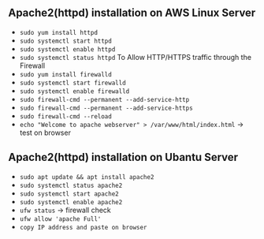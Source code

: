 ## Apache2(httpd) installation on AWS Linux Server

- `sudo yum install httpd`
- `sudo systemctl start httpd`
- `sudo systemctl enable httpd`
- `sudo systemctl status httpd`
To Allow HTTP/HTTPS traffic through the Firewall
- `sudo yum install firewalld`
- `sudo systemctl start firewalld`
- `sudo systemctl enable firewalld`
- `sudo firewall-cmd --permanent --add-service-http`
- `sudo firewall-cmd --permanent --add-service-https`
- `sudo firewall-cmd --reload`
- `echo "Welcome to apache webserver" > /var/www/html/index.html` -> test on browser

## Apache2(httpd) installation on Ubantu Server
- `sudo apt update && apt install apache2`
- `sudo systemctl status apache2`
- `sudo systemctl start apache2`
- `sudo systemctl enable apache2`
- `ufw status`  -> firewall check
- `ufw allow 'apache Full'`
- `copy IP address and paste on browser`